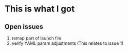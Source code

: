 # This is what I got

## Open issues

1) remap part of launch file
2) verify YAML param adjustments (This relates to issue 1)
